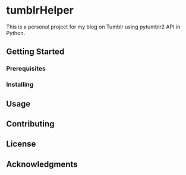 # tumblrHelper
This is a personal project for my blog on Tumblr using pytumblr2 API in Python.


## Getting Started


### Prerequisites


### Installing



## Usage



## Contributing



## License


## Acknowledgments


